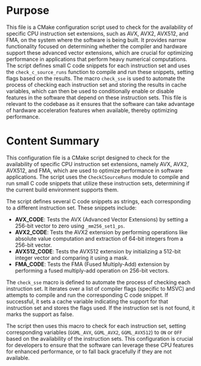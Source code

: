 # Purpose
This file is a CMake configuration script used to check for the availability of specific CPU instruction set extensions, such as AVX, AVX2, AVX512, and FMA, on the system where the software is being built. It provides narrow functionality focused on determining whether the compiler and hardware support these advanced vector extensions, which are crucial for optimizing performance in applications that perform heavy numerical computations. The script defines small C code snippets for each instruction set and uses the `check_c_source_runs` function to compile and run these snippets, setting flags based on the results. The macro `check_sse` is used to automate the process of checking each instruction set and storing the results in cache variables, which can then be used to conditionally enable or disable features in the software that depend on these instruction sets. This file is relevant to the codebase as it ensures that the software can take advantage of hardware acceleration features when available, thereby optimizing performance.
# Content Summary
This configuration file is a CMake script designed to check for the availability of specific CPU instruction set extensions, namely AVX, AVX2, AVX512, and FMA, which are used to optimize performance in software applications. The script uses the `CheckCSourceRuns` module to compile and run small C code snippets that utilize these instruction sets, determining if the current build environment supports them.

The script defines several C code snippets as strings, each corresponding to a different instruction set. These snippets include:
- **AVX_CODE**: Tests the AVX (Advanced Vector Extensions) by setting a 256-bit vector to zero using `_mm256_set1_ps`.
- **AVX2_CODE**: Tests the AVX2 extension by performing operations like absolute value computation and extraction of 64-bit integers from a 256-bit vector.
- **AVX512_CODE**: Tests the AVX512 extension by initializing a 512-bit integer vector and comparing it using a mask.
- **FMA_CODE**: Tests the FMA (Fused Multiply-Add) extension by performing a fused multiply-add operation on 256-bit vectors.

The `check_sse` macro is defined to automate the process of checking each instruction set. It iterates over a list of compiler flags (specific to MSVC) and attempts to compile and run the corresponding C code snippet. If successful, it sets a cache variable indicating the support for that instruction set and stores the flags used. If the instruction set is not found, it marks the support as false.

The script then uses this macro to check for each instruction set, setting corresponding variables (`GGML_AVX`, `GGML_AVX2`, `GGML_AVX512`) to `ON` or `OFF` based on the availability of the instruction sets. This configuration is crucial for developers to ensure that the software can leverage these CPU features for enhanced performance, or to fall back gracefully if they are not available.

